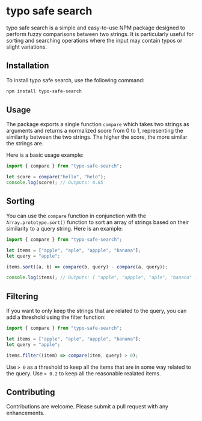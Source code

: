 # typo safe search

typo safe search is a simple and easy-to-use NPM package designed to perform fuzzy comparisons between two strings. It is particularly useful for sorting and searching operations where the input may contain typos or slight variations.

## Installation

To install typo safe search, use the following command:

```bash
npm install typo-safe-search
```

## Usage

The package exports a single function `compare` which takes two strings as arguments and returns a normalized score from 0 to 1, representing the similarity between the two strings. The higher the score, the more similar the strings are.

Here is a basic usage example:

```javascript
import { compare } from "typo-safe-search";

let score = compare("hello", "helo");
console.log(score); // Outputs: 0.85
```

## Sorting

You can use the `compare` function in conjunction with the `Array.prototype.sort()` function to sort an array of strings based on their similarity to a query string. Here is an example:

```javascript
import { compare } from "typo-safe-search";

let items = ["apple", "aple", "appple", "banana"];
let query = "apple";

items.sort((a, b) => compare(b, query) - compare(a, query));

console.log(items); // Outputs: [ "apple", "appple", "aple", "banana" ]
```

## Filtering

If you want to only keep the strings that are related to the query, you can add a threshold using the filter function:

```javascript
import { compare } from "typo-safe-search";

let items = ["apple", "aple", "appple", "banana"];
let query = "apple";

items.filter((item) => compare(item, query) > 0);
```

Use `> 0` as a threshold to keep all the items that are in some way related to the query.
Use `> 0.2` to keep all the reasonable realated items.

## Contributing

Contributions are welcome. Please submit a pull request with any enhancements.
